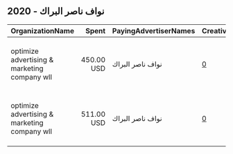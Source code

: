 ## 2020 - نواف ناصر البراك 
|OrganizationName|Spent|PayingAdvertiserNames|CreativeUrls|Impressions|Genders|AgeBrackets|CountryCodes|BillingAddresses|CandidateBallotInformation|
|:---|---:|:---|:---|---:|:---|:---|:---|:---|:---|
|optimize advertising & marketing company wll|450.00 USD|نواف ناصر البراك|[0](https://www.snap.com/political-ads/asset/ee6b3f9206a9bc6148412e45e6d7999cb4a6f05ac74169bb0b3106188508face?mediaType=jpg)|291,722||20+|kuwait|"jaber almubarak st, behbehani complex, m floor, office 56,KUWAIT CITY,13046,KW"||
|optimize advertising & marketing company wll|511.00 USD|نواف ناصر البراك|[0](https://www.snap.com/political-ads/asset/1be77dab52ea5053b40b353650107042272d5e53768906fa3fbd5bd340a6d10f?mediaType=mov)|324,967||21+|kuwait|"jaber almubarak st, behbehani complex, m floor, office 56,KUWAIT CITY,13046,KW"||
